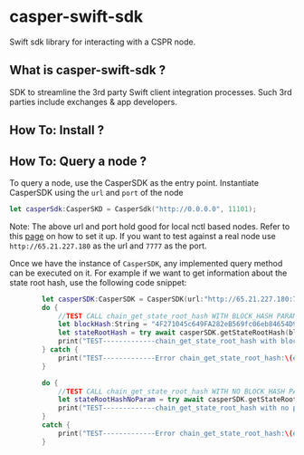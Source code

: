 
# casper-swift-sdk

Swift sdk library for interacting with a CSPR node.

## What is casper-swift-sdk ?

SDK  to streamline the 3rd party Swift client integration processes. Such 3rd parties include exchanges & app developers. 

## How To: Install ?



## How To: Query a node ?

To query a node, use the CasperSDK as the entry point. Instantiate CasperSDK using the `url` and `port` of the node

```swift
let casperSdk:CasperSKD = CasperSdk("http://0.0.0.0", 11101);
```

Note: The above url and port hold good for local nctl based nodes. Refer to this [page](https://caspernetwork.readthedocs.io/en/latest/dapp-dev-guide/setup-nctl.html) on how to set it up. If you want to test against a real node use `http://65.21.227.180` as the url and `7777` as the port.

Once we have the instance of `CasperSDK`, any implemented query method can be executed on it. For example if we want to get information about the state root hash, use the following code snippet:

```swift
        let casperSDK:CasperSDK = CasperSDK(url:"http://65.21.227.180:7777/rpc",port:7777);
        do {
            //TEST CALL chain_get_state_root_hash WITH BLOCK_HASH PARAMETER SENDING TO REQUEST
            let blockHash:String = "4F271045c649FA282eB569fc06eb84654D9065b4682293e4e30a03c319ECc2E9";
            let stateRootHash = try await casperSDK.getStateRootHash(blockHash:blockHash);
            print("TEST-------------chain_get_state_root_hash with block hash param in sending request, VALUE BACK:\(stateRootHash)")
        } catch {
            print("TEST-------------Error chain_get_state_root_hash:\(error)")
        }

        do {
            //TEST CALL chain_get_state_root_hash WITH NO BLOCK_HASH PARAMETER SENDING TO REQUEST
            let stateRootHashNoParam = try await casperSDK.getStateRootHash();
            print("TEST-------------chain_get_state_root_hash with no param in sending request VALUE BACK:\(stateRootHashNoParam)")
        }
        catch {
            print("TEST-------------Error chain_get_state_root_hash:\(error)")
        }

